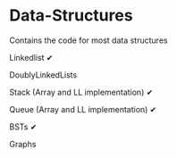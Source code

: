 ﻿# Data-Structures
Contains the code for most data structures

Linkedlist ✔

DoublyLinkedLists

Stack (Array and LL implementation) ✔

Queue (Array and LL implementation) ✔

BSTs ✔

Graphs
